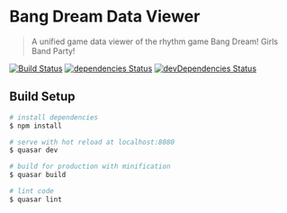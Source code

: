 # Bang Dream Data Viewer

> A unified game data viewer of the rhythm game Bang Dream! Girls Band Party!

[![Build Status](https://travis-ci.org/tangpei506/bangdream-data-viewer.svg?branch=master)](https://travis-ci.org/tangpei506/bangdream-data-viewer)
[![dependencies Status](https://david-dm.org/tangpei506/bangdream-data-viewer/status.svg)](https://david-dm.org/tangpei506/bangdream-data-viewer)
[![devDependencies Status](https://david-dm.org/tangpei506/bangdream-data-viewer/dev-status.svg)](https://david-dm.org/tangpei506/bangdream-data-viewer?type=dev)

## Build Setup

``` bash
# install dependencies
$ npm install

# serve with hot reload at localhost:8080
$ quasar dev

# build for production with minification
$ quasar build

# lint code
$ quasar lint
```
